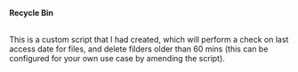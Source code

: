 **Recycle Bin**\
<br>

This is a custom script that I had created, which will perform a check on last access date for files, and delete filders older than 60 mins (this can be configured for your own use case by amending the script).